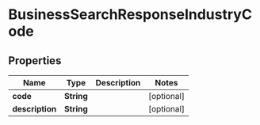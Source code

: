 
# BusinessSearchResponseIndustryCode

## Properties
Name | Type | Description | Notes
------------ | ------------- | ------------- | -------------
**code** | **String** |  |  [optional]
**description** | **String** |  |  [optional]

